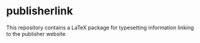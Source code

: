 # publisherlink
This repository contains a LaTeX package for typesetting information linking to the publisher website
